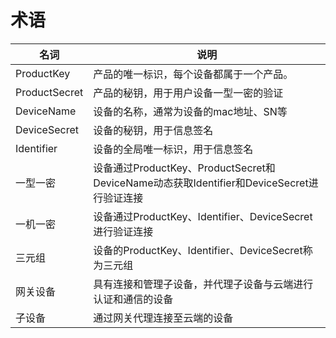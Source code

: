 # 术语

| **名词**      | **说明**                                                     |
| ------------- | ------------------------------------------------------------ |
| ProductKey    | 产品的唯一标识，每个设备都属于一个产品。                                               |
| ProductSecret | 产品的秘钥，用于用户设备一型一密的验证                       |
| DeviceName    | 设备的名称，通常为设备的mac地址、SN等                    |
| DeviceSecret  | 设备的秘钥，用于信息签名                                 |
| Identifier    | 设备的全局唯一标识，用于信息签名                         |
| 一型一密      | 设备通过ProductKey、ProductSecret和DeviceName动态获取Identifier和DeviceSecret进行验证连接 |
| 一机一密      | 设备通过ProductKey、Identifier、DeviceSecret进行验证连接     |
| 三元组        | 设备的ProductKey、Identifier、DeviceSecret称为三元组         |
| 网关设备      | 具有连接和管理子设备，并代理子设备与云端进行认证和通信的设备    |
| 子设备       | 通过网关代理连接至云端的设备        |
